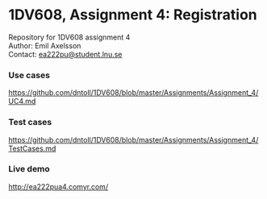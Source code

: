 # 1DV608, Assignment 4: Registration
Repository for 1DV608 assignment 4  
Author: Emil Axelsson  
Contact: ea222pu@student.lnu.se  

### Use cases
https://github.com/dntoll/1DV608/blob/master/Assignments/Assignment_4/UC4.md  

### Test cases
https://github.com/dntoll/1DV608/blob/master/Assignments/Assignment_4/TestCases.md  

### Live demo
http://ea222pua4.comyr.com/